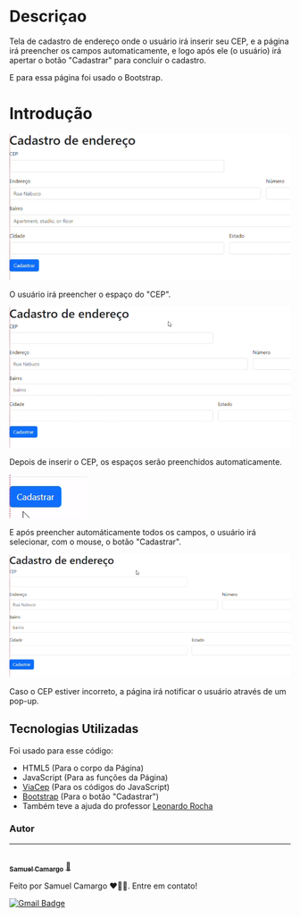 # Descriçao

Tela de cadastro de endereço onde o usuário irá inserir seu CEP, e a página irá preencher os campos automaticamente, e logo após ele (o usuário) irá apertar o botão "Cadastrar" para concluir o cadastro.

E para essa página foi usado o Bootstrap.

# Introdução

![image info](img/tela-inicial.gif)

O usuário irá preencher o espaço do "CEP".

![image info](img/preenchimento.gif)

Depois de inserir o CEP, os espaços serão preenchidos automaticamente.

![image info](img/cad-botao.gif)

E após preencher automáticamente todos os campos, o usuário irá selecionar, com o mouse, o botão "Cadastrar".

![image info](img/popup-cep-incorreto.gif)

Caso o CEP estiver incorreto, a página irá notificar o usuário através de um pop-up.

## Tecnologias Utilizadas

Foi usado para esse código:

* HTML5 (Para o corpo da Página) 
* JavaScript (Para as funções da Página)
* [ViaCep](https://viacep.com.br/) (Para os códigos do JavaScript)
* [Bootstrap](https://getbootstrap.com/) (Para o botão "Cadastrar")
* Também teve a ajuda do professor [Leonardo Rocha](https://github.com/leonardossrocha)

### Autor
---

<a href="https://github.com/SamuelCmdeFarias">
 <img style="border-radius: 50%;" src="https://avatars.githubusercontent.com/u/127852994?s=400&u=aa8dca012415519073ea519d6fd5800a32882bee&v=4" width="100px;" alt=""/>
 <br />
 <sub><b>Samuel Camargo</b></sub></a> <a href="https://github.com/SamuelCmdeFarias" title="Rocketseat">🚀</a>


Feito por Samuel Camargo ❤️👋🏽. Entre em contato!


[![Gmail Badge](https://img.shields.io/badge/-samucsg@gmail.com-c14438?style=flat-square&logo=Gmail&logoColor=white&link=mailto:tgmarinho@gmail.com)](mailto:samucacsg@gmail.com)